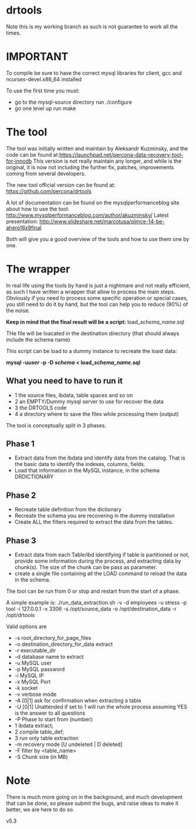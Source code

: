 drtools
=======
Note this is my working branch as such is not guarantee to work all the times.

IMPORTANT
=====================
To compile be sure to have the correct mysql libraries for client, gcc and ncurses-devel.x86_64 installed

To use the first time you must:
- go to the mysql-source directory 
	run ./configure
- go one level up 
	run make


The tool
============
The tool was initially written and maintain by Aleksandr Kuzminsky, and the code can be found at:https://launchpad.net/percona-data-recovery-tool-for-innodb 
This version is not really maintain any longer, and while is the original, it is now not including the further fix, patches, improvements coming from several developers.

The new tool official version can be found at:
https://github.com/percona/drtools


A lot of documentation can be found on the mysqlperformanceblog site about how to use the tool:
http://www.mysqlperformanceblog.com/author/akuzminsky/
Latest presentation: 
http://www.slideshare.net/marcotusa/plmce-14-be-ahero16x9final

Both will give you a good overview of the tools and how to use them one by one.


The wrapper
==================
In real life using the tools by hand is just a nightmare and not really efficient, as such I have written a wrapper that allow to process the main steps.
Obviously if you need to process some specific operation or special cases, you still need to do it by hand, but the tool can help you to reduce (90%) of the noise.

**Keep in mind that the final result will be a script:** load\_*schema\_name*.sql 

THe file will be loacated in the destination directory (that should always include the schema name) 

This script can be load to a dummy instance to recreate the loast data:

**mysql -u*user* -p -D *schema* < load\_*schema\_name*.sql**


What you need to have to run it
----------------------------------
* 1 the source files, ibdata, table spaces and so on 
* 2 an EMPTY/Dummy mysql server to use for recover the data
* 3 the DRTOOLS code
* 4 a directory where to save the files while processing them (output)


The tool is conceptually split in 3 phases.

Phase 1
---------------
- Extract data from the ibdata and identify data from the catalog. That is the basic data to identify the indexes, columns, fields.
- Load that information in the MySQL instance, in the schema DRDICTIONARY


Phase 2
---------------
- Recreate table definition from the dictionary
- Recreate the schema you are recovering in the dummy installation
- Create ALL the filters required to extract the data from the tables.

Phase 3
---------------
- Extract data from each Table/ibd identifying if table is partitioned or not, provide some information during the process, and extracting data by chunk(s).
The size of the chunk can be pass as parameter.
- create a single file containing all the LOAD command to reload the data in the schema.


The tool can be run from 0 or stop and restart from the start of a phase.

A simple example is:
./run_data_extraction.sh -v -d  employees -u stress -p tool -i 127.0.0.1 -x 3306 -s /opt/source_data -o /opt/destination_data -r /opt/drtools

Valid options are 
*  -s root_directory_for_page_files 
*  -o destination_directory_for_data extract 
*  -r executable_dir 
*  -d database name to extract 
*  -u MySQL user 
*  -p MySQL password 
*  -i MySQL IP 
*  -x MySQL Port
*  -k socket 
*  -v verbose mode  
*  -A [0|1] ask for confirmation when extracting a table  
*  -U [0|1] Unattended if set to 1 will run the whole process assuming YES is the answer to all questions 	 
*  -P Phase to start from (number):
  * 1 ibdata extract;
  * 2 compile table_def;
  * 3 run only table extraction  
*  -m recovery mode [U undeleted | D deleted]  
*  -F filter by <table_name>  
*  -S Chunk size (in MB)
 	 
 	 

Note
==============
There is much more going on in the background, and much development that can be done, so please submit the bugs, and raise ideas to make it better, we are here to do so.



v5.3
